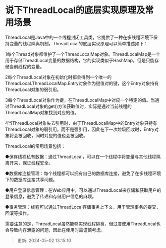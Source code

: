 # 说下ThreadLocal的底层实现原理及常用场景

ThreadLocal是Java中的一个线程封闭工具类，它提供了一种在多线程环境下保持变量的线程隔离机制。ThreadLocal的底层实现原理可以简单描述如下：

1每个Thread对象都维护了一个ThreadLocalMap对象。ThreadLocalMap是一个用于存储ThreadLocal变量的数据结构，它的实现类似于HashMap，但是只能存储当前线程的变量。

2每个ThreadLocal对象在初始化时都会得到一个唯一的ThreadLocal.ThreadLocalMap.Entry对象作为键值对的键，这个Entry对象持有ThreadLocal对象的弱引用。

3每个ThreadLocal对象作为键，在ThreadLocalMap中对应一个特定的值。当通过ThreadLocal对象的get()方法获取值时，实际是通过当前线程的ThreadLocalMap对象找到对应的值。

4当ThreadLocal对象失去引用时，由于ThreadLocalMap中的Entry对象只持有ThreadLocal对象的弱引用，而不是强引用，因此在下一次垃圾回收时，Entry对象将会被回收，同时对应的值也会被回收。

ThreadLocal的常用场景包括：

●保存线程私有数据：通过ThreadLocal，可以在一个线程中将变量与其他线程隔离开来，保证线程安全。

●数据库连接管理：每个线程都可以拥有自己的数据库连接，避免了在多线程环境下的数据库连接共享问题。

●用户登录信息管理：在Web应用中，可以通过ThreadLocal来存储和获取用户的登录信息，避免了传递和存储用户信息的麻烦。

●事务管理：线程可以通过ThreadLocal存储事务上下文，用于管理事务的提交、回滚等操作。

需要注意的是，ThreadLocal虽然能够实现线程隔离，但过度使用ThreadLocal也会导致内存泄露的问题，因此在使用时需谨慎考虑。

> 更新: 2024-05-02 13:15:10  
